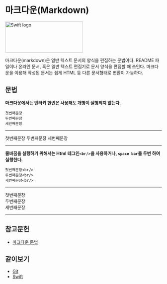 # 마크다운(Markdown)

<img src="https://user-images.githubusercontent.com/45344633/75424637-6bf51380-5984-11ea-8eba-6747d8259d5b.png" width="250px" height="100px" title="Swift logo" aligin="left"/>  


마크다운(markdown)은 일반 텍스트 문서의 양식을 편집하는 문법이다. README 파일이나 온라인 문서, 혹은 일반 텍스트 편집기로 문서 양식을 편집할 때 쓰인다. 마크다운을 이용해 작성된 문서는 쉽게 HTML 등 다른 문서형태로 변환이 가능하다.
## 문법
**마크다운에서는 엔터키 한번은 사용해도 개행이 실행되지 않는다.**
```
첫번째문장
두번째문장
세번째문장
```
****
첫번째문장
두번째문장
세번째문장
****
**줄바꿈을 실행하기 위해서는 Html 테그인`<br/>`을 사용하거나, `space bar`를 두번 하여 실행한다.**
```
첫번째문장<br/>
두번째문장<br/>
세번째문장<br/>
```
****
첫번째문장<br/>
두번째문장<br/>
세번째문장<br/>
****
## 참고문헌
* [마크다운 문법](Markdown_syntex#1마크다운markdown)
## 같이보기
* [Git](https://github.com/devyhan93/Git/wiki#%EA%B9%83git)
* [Swift](https://github.com/devyhan93/Swift/wiki#%EC%8A%A4%EC%9C%84%ED%94%84%ED%8A%B8swift)
